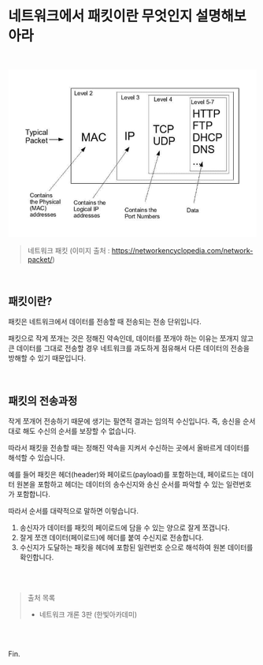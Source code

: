 # 네트워크에서 패킷이란 무엇인지 설명해보아라

<br>

![Network Packet – Network Encyclopedia](hogeun.assets/network-packet.jpg)

> 네트워크 패킷 (이미지 출처 : https://networkencyclopedia.com/network-packet/)

<br>

## 패킷이란?

패킷은 네트워크에서 데이터를 전송할 때 전송되는 전송 단위입니다.

패킷으로 작게 쪼개는 것은 정해진 약속인데, 데이터를 쪼개야 하는 이유는 쪼개지 않고 큰 데이터를 그대로 전송할 경우 네트워크를 과도하게 점유해서 다른 데이터의 전송을 방해할 수 있기 때문입니다.

<br>

## 패킷의 전송과정

작게 쪼개어 전송하기 때문에 생기는 필연적 결과는 임의적 수신입니다. 즉, 송신을 순서대로 해도 수신의 순서를 보장할 수 없습니다.

따라서 패킷을 전송할 때는 정해진 약속을 지켜서 수신하는 곳에서 올바르게 데이터를 해석할 수 있습니다.

예를 들어 패킷은 헤더(header)와 페이로드(payload)를 포함하는데, 페이로드는 데이터 원본을 포함하고 헤더는 데이터의 송수신지와 송신 순서를 파악할 수 있는 일련번호가 포함합니다.

따라서 순서를 대략적으로 말하면 이렇습니다.

1. 송신자가 데이터를 패킷의 페이로드에 담을 수 있는 양으로 잘게 쪼갭니다.
2. 잘게 쪼갠 데이터(페이로드)에 헤더를 붙여 수신지로 전송합니다.
3. 수신지가 도달하는 패킷을 헤더에 포함된 일련번호 순으로 해석하여 원본 데이터를 확인합니다.

<br><br>

> 출처 목록
>
> * 네트워크 개론 3판 (한빛아카데미)

<br><br>

Fin.
